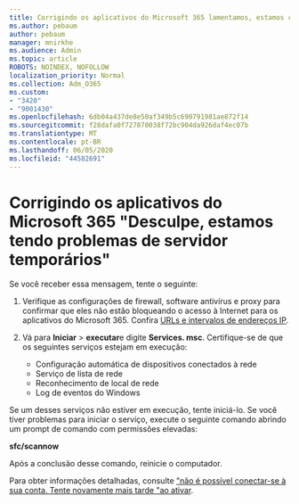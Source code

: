 ```yaml
---
title: Corrigindo os aplicativos do Microsoft 365 lamentamos, estamos com mensagens de problemas de servidor temporárias
ms.author: pebaum
author: pebaum
manager: mnirkhe
ms.audience: Admin
ms.topic: article
ROBOTS: NOINDEX, NOFOLLOW
localization_priority: Normal
ms.collection: Adm_O365
ms.custom:
- "3420"
- "9001430"
ms.openlocfilehash: 6db04a437de8e50af349b5c690791981ae872f14
ms.sourcegitcommit: f28dafa0f727870038f72bc904da926daf4ec07b
ms.translationtype: MT
ms.contentlocale: pt-BR
ms.lasthandoff: 06/05/2020
ms.locfileid: "44582691"
---
```

# <a name="fixing-the-microsoft-365-apps-sorry-we-are-having-temporary-server-issues-message"></a>Corrigindo os aplicativos do Microsoft 365 "Desculpe, estamos tendo problemas de servidor temporários"

Se você receber essa mensagem, tente o seguinte:

1. Verifique as configurações de firewall, software antivírus e proxy para confirmar que eles não estão bloqueando o acesso à Internet para os aplicativos do Microsoft 365. Confira [URLs e intervalos de endereços IP](https://docs.microsoft.com/office365/enterprise/urls-and-ip-address-ranges).

2. Vá para **Iniciar**  >  **executar**e digite **Services. msc**. Certifique-se de que os seguintes serviços estejam em execução:
    - Configuração automática de dispositivos conectados à rede
    - Serviço de lista de rede
    - Reconhecimento de local de rede
    - Log de eventos do Windows

Se um desses serviços não estiver em execução, tente iniciá-lo. Se você tiver problemas para iniciar o serviço, execute o seguinte comando abrindo um prompt de comando com permissões elevadas:

**sfc/scannow**

Após a conclusão desse comando, reinicie o computador.

Para obter informações detalhadas, consulte ["não é possível conectar-se à sua conta. Tente novamente mais tarde "ao ativar](https://docs.microsoft.com/office/troubleshoot/activation-installation/issue-when-activate-office-from-office-365).